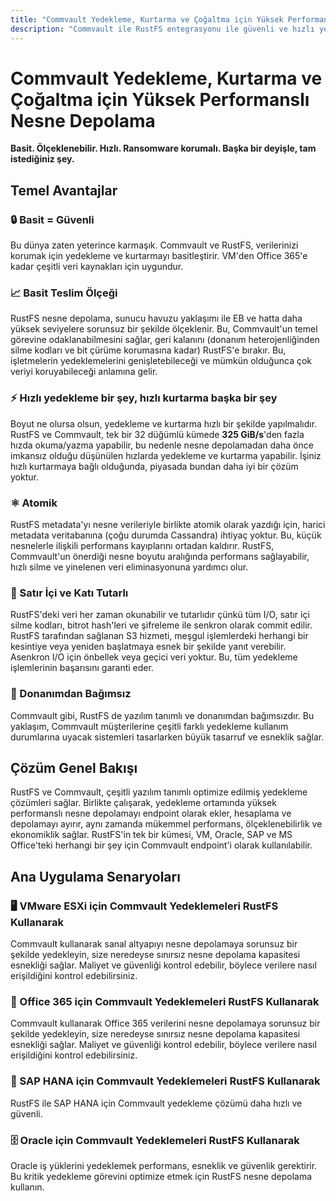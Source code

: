 ```yaml
---
title: "Commvault Yedekleme, Kurtarma ve Çoğaltma için Yüksek Performanslı Nesne Depolama"
description: "Commvault ile RustFS entegrasyonu ile güvenli ve hızlı yedekleme çözümleri"
---
```


# Commvault Yedekleme, Kurtarma ve Çoğaltma için Yüksek Performanslı Nesne Depolama

**Basit. Ölçeklenebilir. Hızlı. Ransomware korumalı. Başka bir deyişle, tam istediğiniz şey.**

## Temel Avantajlar

### 🔒 Basit = Güvenli

Bu dünya zaten yeterince karmaşık. Commvault ve RustFS, verilerinizi korumak için yedekleme ve kurtarmayı basitleştirir. VM'den Office 365'e kadar çeşitli veri kaynakları için uygundur.

### 📈 Basit Teslim Ölçeği

RustFS nesne depolama, sunucu havuzu yaklaşımı ile EB ve hatta daha yüksek seviyelere sorunsuz bir şekilde ölçeklenir. Bu, Commvault'un temel görevine odaklanabilmesini sağlar, geri kalanını (donanım heterojenliğinden silme kodları ve bit çürüme korumasına kadar) RustFS'e bırakır. Bu, işletmelerin yedeklemelerini genişletebileceği ve mümkün olduğunca çok veriyi koruyabileceği anlamına gelir.

### ⚡ Hızlı yedekleme bir şey, hızlı kurtarma başka bir şey

Boyut ne olursa olsun, yedekleme ve kurtarma hızlı bir şekilde yapılmalıdır. RustFS ve Commvault, tek bir 32 düğümlü kümede **325 GiB/s**'den fazla hızda okuma/yazma yapabilir, bu nedenle nesne depolamadan daha önce imkansız olduğu düşünülen hızlarda yedekleme ve kurtarma yapabilir. İşiniz hızlı kurtarmaya bağlı olduğunda, piyasada bundan daha iyi bir çözüm yoktur.

### ⚛️ Atomik

RustFS metadata'yı nesne verileriyle birlikte atomik olarak yazdığı için, harici metadata veritabanına (çoğu durumda Cassandra) ihtiyaç yoktur. Bu, küçük nesnelerle ilişkili performans kayıplarını ortadan kaldırır. RustFS, Commvault'un önerdiği nesne boyutu aralığında performans sağlayabilir, hızlı silme ve yinelenen veri eliminasyonuna yardımcı olur.

### 🔐 Satır İçi ve Katı Tutarlı

RustFS'deki veri her zaman okunabilir ve tutarlıdır çünkü tüm I/O, satır içi silme kodları, bitrot hash'leri ve şifreleme ile senkron olarak commit edilir. RustFS tarafından sağlanan S3 hizmeti, meşgul işlemlerdeki herhangi bir kesintiye veya yeniden başlatmaya esnek bir şekilde yanıt verebilir. Asenkron I/O için önbellek veya geçici veri yoktur. Bu, tüm yedekleme işlemlerinin başarısını garanti eder.

### 🔧 Donanımdan Bağımsız

Commvault gibi, RustFS de yazılım tanımlı ve donanımdan bağımsızdır. Bu yaklaşım, Commvault müşterilerine çeşitli farklı yedekleme kullanım durumlarına uyacak sistemleri tasarlarken büyük tasarruf ve esneklik sağlar.

## Çözüm Genel Bakışı

RustFS ve Commvault, çeşitli yazılım tanımlı optimize edilmiş yedekleme çözümleri sağlar. Birlikte çalışarak, yedekleme ortamında yüksek performanslı nesne depolamayı endpoint olarak ekler, hesaplama ve depolamayı ayırır, aynı zamanda mükemmel performans, ölçeklenebilirlik ve ekonomiklik sağlar. RustFS'in tek bir kümesi, VM, Oracle, SAP ve MS Office'teki herhangi bir şey için Commvault endpoint'i olarak kullanılabilir.

## Ana Uygulama Senaryoları

### 🖥️ VMware ESXi için Commvault Yedeklemeleri RustFS Kullanarak

Commvault kullanarak sanal altyapıyı nesne depolamaya sorunsuz bir şekilde yedekleyin, size neredeyse sınırsız nesne depolama kapasitesi esnekliği sağlar. Maliyet ve güvenliği kontrol edebilir, böylece verilere nasıl erişildiğini kontrol edebilirsiniz.

### 📧 Office 365 için Commvault Yedeklemeleri RustFS Kullanarak

Commvault kullanarak Office 365 verilerini nesne depolamaya sorunsuz bir şekilde yedekleyin, size neredeyse sınırsız nesne depolama kapasitesi esnekliği sağlar. Maliyet ve güvenliği kontrol edebilir, böylece verilere nasıl erişildiğini kontrol edebilirsiniz.

### 💼 SAP HANA için Commvault Yedeklemeleri RustFS Kullanarak

RustFS ile SAP HANA için Commvault yedekleme çözümü daha hızlı ve güvenli.

### 🗄️ Oracle için Commvault Yedeklemeleri RustFS Kullanarak

Oracle iş yüklerini yedeklemek performans, esneklik ve güvenlik gerektirir. Bu kritik yedekleme görevini optimize etmek için RustFS nesne depolama kullanın.
